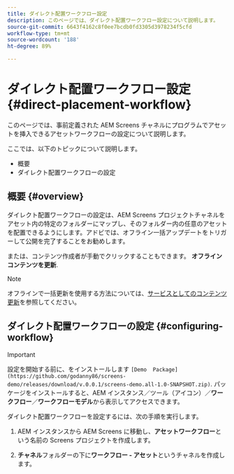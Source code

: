 ```yaml
---
title: ダイレクト配置ワークフロー設定
description: このページでは、ダイレクト配置ワークフロー設定について説明します。
source-git-commit: 6643f4162c8f0ee7bcdb0fd3305d3978234f5cfd
workflow-type: tm+mt
source-wordcount: '188'
ht-degree: 89%

---
```



# ダイレクト配置ワークフロー設定 {#direct-placement-workflow}

このページでは、事前定義された AEM Screens チャネルにプログラムでアセットを挿入できるアセットワークフローの設定について説明します。

ここでは、以下のトピックについて説明します。

* 概要
* ダイレクト配置ワークフローの設定

## 概要 {#overview}

ダイレクト配置ワークフローの設定は、AEM Screens プロジェクトチャネルをアセット内の特定のフォルダーにマップし、そのフォルダー内の任意のアセットを配置できるようにします。アドビでは、オフライン一括アップデートをトリガーして公開を完了することをお勧めします。

または、コンテンツ作成者が手動でクリックすることもできます。 **オフラインコンテンツを更新**.

>[!NOTE]
>
>オフラインで一括更新を使用する方法については、[サービスとしてのコンテンツ更新](/help/user-guide/content-update-as-a-service.md)を参照してください。

## ダイレクト配置ワークフローの設定 {#configuring-workflow}

>[!IMPORTANT]
>
>設定を開始する前に、をインストールします `[Demo  Package](https://github.com/godanny86/screens-demo/releases/download/v.0.0.1/screens-demo.all-1.0-SNAPSHOT.zip)`. パッケージをインストールすると、AEM インスタンス／ツール（アイコン）／**ワークフロー**／**ワークフローモデル**&#x200B;から表示してアクセスできます。

ダイレクト配置ワークフローを設定するには、次の手順を実行します。

1. AEM インスタンスから AEM Screens に移動し、**アセットワークフロー**&#x200B;という名前の Screens プロジェクトを作成します。

1. **チャネル**&#x200B;フォルダーの下に&#x200B;**ワークフロー - アセット**&#x200B;というチャネルを作成します。


